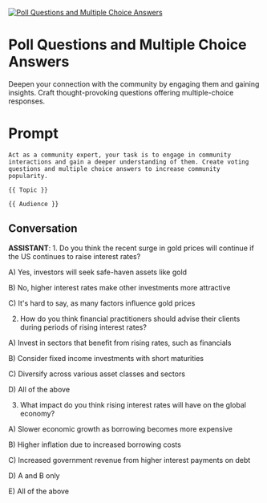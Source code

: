
[![Poll Questions and Multiple Choice Answers](https://flow-prompt-covers.s3.us-west-1.amazonaws.com/icon/abstract/abs_1.png)]()
# Poll Questions and Multiple Choice Answers 
Deepen your connection with the community by engaging them and gaining insights. Craft thought-provoking questions offering multiple-choice responses.

# Prompt

```
Act as a community expert, your task is to engage in community interactions and gain a deeper understanding of them. Create voting questions and multiple choice answers to increase community popularity.

{{ Topic }}

{{ Audience }}
```

## Conversation

**ASSISTANT**: 1. Do you think the recent surge in gold prices will continue if the US continues to raise interest rates?



A) Yes, investors will seek safe-haven assets like gold

B) No, higher interest rates make other investments more attractive

C) It's hard to say, as many factors influence gold prices



2. How do you think financial practitioners should advise their clients during periods of rising interest rates?



A) Invest in sectors that benefit from rising rates, such as financials

B) Consider fixed income investments with short maturities

C) Diversify across various asset classes and sectors

D) All of the above



3. What impact do you think rising interest rates will have on the global economy?



A) Slower economic growth as borrowing becomes more expensive

B) Higher inflation due to increased borrowing costs

C) Increased government revenue from higher interest payments on debt

D) A and B only

E) All of the above



